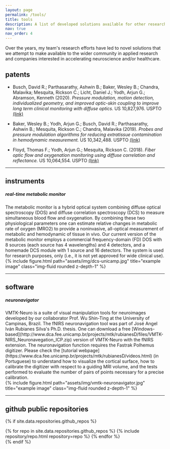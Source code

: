 ```yaml
---
layout: page
permalink: /tools/
title: tools
description: A list of developed solutions available for other researchers. #Edit the `_data/repositories.yml` and change the `github_users` and `github_repos` lists to include your own GitHub profile and repositories.
nav: true
nav_order: 4
---
```


Over the years, my team's research efforts have led to novel solutions that we attempt to make available to the wider community in applied research and companies interested in accelerating neuroscience and/or healthcare. 


## patents

* Busch, David R.; Parthasarathy, Ashwin B.; Baker, Wesley B.; Chandra, Malavika; Mesquita, Rickson C.; Licht, Daniel J.; Yodh, Arjun G.; Abramson, Kenneth (2020). *Pressure modulation, motion detection, individualized geometry, and improved optic-skin coupling to improve long term clinical monitoring with diffuse optics.* US 10,827,976. USPTO [(link)](https://patents.google.com/patent/US10827976B2/en)

* Baker, Wesley B.; Yodh, Arjun G.; Busch, David R.; Parthasarathy, Ashwin B.; Mesquita, Rickson C.; Chandra, Malavika (2019). *Probes and pressure modulation algorithms for reducing extratissue contamination in hemodynamic measurement.* US 10,342,488. USPTO [(link)](https://patents.google.com/patent/US10342488B2/en)

* Floyd, Thomas F.; Yodh, Arjun G.; Mesquita, Rickson C. (2018). *Fiber optic flow and oxygenation monitoring using diffuse correlation and reflectance.* US 10,064,554. USPTO [(link)](https://patents.google.com/patent/WO2013090658A1/en)

---

## instruments

<div class="row justify-content-sm-center" style="margin-top: 20px;">
    <div class="col-sm-8 mt-3 mt-md-0">
        <h5><strong>real-time metabolic monitor</strong></h5>
        The metabolic monitor is a hybrid optical system combining diffuse optical spectroscopy (DOS) and diffuse correlation spectroscopy (DCS) to measure simultaneous blood flow and oxygenation. By combining these two physiological parameters one can estimate relative changes in metabolic rate of oxygen (MRO2) to provide a noninvasive, all-optical measurement of metabolic and hemodynamic of tissue in vivo. Our current version of the metabolic monitor employs a commercial frequency-domain (FD) DOS with 8 sources (each source has 4 wavelengths) and 4 detectors, and a homemade DCS module with 1 source and 16 detectors. The system is used for research purposes, only (i.e., it is not yet approved for wide clinical use).
    </div>
    <div class="col-sm-4 mt-3 mt-md-0">
        {% include figure.html path="assets/img/dcs-unicamp.jpg" title="example image" class="img-fluid rounded z-depth-1" %}
    </div>
</div>

---

## software

<div class="row justify-content-sm-center" style="margin-top: 20px;">
    <div class="col-sm-8 mt-3 mt-md-0">
        <h5><strong>neuronavigator</strong></h5>
        VMTK-Neuro is a suite of visual manipulation tools for neuroimages developed by our collaborator Prof. Wu Shin-Ting at the University of Campinas, Brazil. The fNIRS neuronavigation tool was part of José Angel Iván Rubianes Silva's Ph.D. thesis. One can download a free [Windows-based](http://www.dca.fee.unicamp.br/projects/mtk/rubianesD/files/VMTK-NIRS_Neuronavegation_ICP.zip) version of VMTK-Neuro with the fNIRS extension. The neuronavigation function requires the Fastrak Polhemus digitizer. Please check the [tutorial webpage](https://www.dca.fee.unicamp.br/projects/mtk/rubianesD/videos.html) (in Portuguese) to understand how to visualize the cortical surface, how to calibrate the digitizer with respect to a guiding MRI volume, and the tests performed to evaluate the number of pairs of points necessary for a precise calibration.
    </div>
    <div class="col-sm-4 mt-3 mt-md-0">
        {% include figure.html path="assets/img/vmtk-neuronavigator.jpg" title="example image" class="img-fluid rounded z-depth-1" %}
    </div>
</div>


---

<!-- ## GitHub users

{% if site.data.repositories.github_users %}
<div class="repositories d-flex flex-wrap flex-md-row flex-column justify-content-between align-items-center">
  {% for user in site.data.repositories.github_users %}
    {% include repository/repo_user.html username=user %}
  {% endfor %}
</div>

---

{% if site.repo_trophies.enabled %}
{% for user in site.data.repositories.github_users %}
  {% if site.data.repositories.github_users.size > 1 %}
  <h4>{{ user }}</h4>
  {% endif %}
  <div class="repositories d-flex flex-wrap flex-md-row flex-column justify-content-between align-items-center">
  {% include repository/repo_trophies.html username=user %}
  </div>

  ---

{% endfor %}
{% endif %}
{% endif %} -->

## github public repositories

{% if site.data.repositories.github_repos %}
<div class="repositories d-flex flex-wrap flex-md-row flex-column justify-content-between align-items-center">
  {% for repo in site.data.repositories.github_repos %}
    {% include repository/repo.html repository=repo %}
  {% endfor %}
</div>
{% endif %} 
